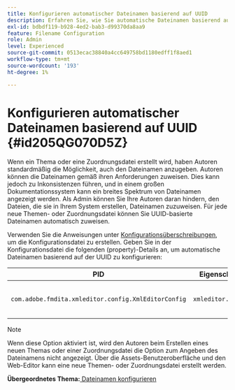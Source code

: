 ```yaml
---
title: Konfigurieren automatischer Dateinamen basierend auf UUID
description: Erfahren Sie, wie Sie automatische Dateinamen basierend auf der UUID konfigurieren
exl-id: bdbdf119-b928-4ed2-bab3-d99370da8aa9
feature: Filename Configuration
role: Admin
level: Experienced
source-git-commit: 0513ecac38840a4cc649758bd1180edff1f8aed1
workflow-type: tm+mt
source-wordcount: '193'
ht-degree: 1%

---
```


# Konfigurieren automatischer Dateinamen basierend auf UUID {#id205QG070D5Z}

Wenn ein Thema oder eine Zuordnungsdatei erstellt wird, haben Autoren standardmäßig die Möglichkeit, auch den Dateinamen anzugeben. Autoren können die Dateinamen gemäß ihren Anforderungen zuweisen. Dies kann jedoch zu Inkonsistenzen führen, und in einem großen Dokumentationssystem kann ein breites Spektrum von Dateinamen angezeigt werden. Als Admin können Sie Ihre Autoren daran hindern, den Dateien, die sie in Ihrem System erstellen, Dateinamen zuzuweisen. Für jede neue Themen- oder Zuordnungsdatei können Sie UUID-basierte Dateinamen automatisch zuweisen.

Verwenden Sie die Anweisungen unter [Konfigurationsüberschreibungen](download-install-additional-config-override.md#), um die Konfigurationsdatei zu erstellen. Geben Sie in der Konfigurationsdatei die folgenden \(property\)-Details an, um automatische Dateinamen basierend auf der UUID zu konfigurieren:

| PID | Eigenschaftsschlüssel | Eigenschaftswert |
|---|------------|--------------|
| `com.adobe.fmdita.xmleditor.config.XmlEditorConfig` | `xmleditor.uniquefilenames` | Boolescher Wert \(true/false\).<br> **Standardwert**: false |

>[!NOTE]
>
> Wenn diese Option aktiviert ist, wird den Autoren beim Erstellen eines neuen Themas oder einer Zuordnungsdatei die Option zum Angeben des Dateinamens nicht angezeigt. Über die Assets-Benutzeroberfläche und den Web-Editor kann eine neue Themen- oder Zuordnungsdatei erstellt werden.

**Übergeordnetes Thema:**[ Dateinamen konfigurieren](conf-file-names.md)
